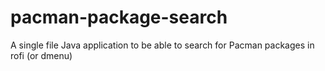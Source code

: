 # pacman-package-search
A single file Java application to be able to search for Pacman packages in rofi (or dmenu)
